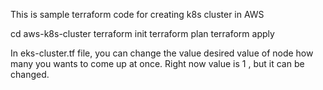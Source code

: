 This is sample terraform code for creating k8s cluster in AWS

cd aws-k8s-cluster
terraform init
terraform plan
terraform apply 

In eks-cluster.tf file, you can change the value desired value of node how many you wants to come up at once.
Right now value is 1 , but it can be changed.
